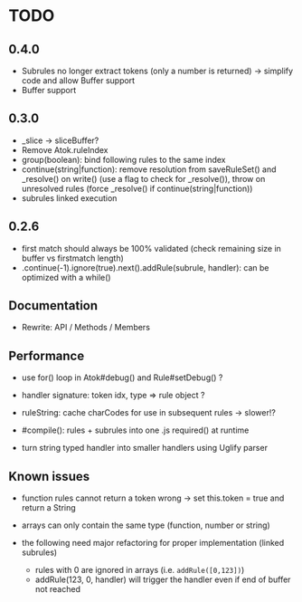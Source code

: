 # TODO

## 0.4.0

* Subrules no longer extract tokens (only a number is returned) -> simplify code and allow Buffer support
* Buffer support

## 0.3.0

* _slice -> sliceBuffer?
* Remove Atok.ruleIndex
* group(boolean): bind following rules to the same index
* continue(string|function): remove resolution from saveRuleSet() and _resolve() on write() (use a flag to check for _resolve()), throw on unresolved rules (force _resolve() if continue(string|function))
* subrules linked execution


## 0.2.6

* first match should always be 100% validated (check remaining size in buffer vs firstmatch length)
* .continue(-1).ignore(true).next().addRule(subrule, handler): can be optimized with a while()


## Documentation

* Rewrite: API / Methods / Members


## Performance

* use for() loop in Atok#debug() and Rule#setDebug() ?

* handler signature: token idx, type => rule object ?
* ruleString: cache charCodes for use in subsequent rules -> slower!?
* #compile(): rules + subrules into one .js required() at runtime
* turn string typed handler into smaller handlers using Uglify parser


## Known issues

* function rules cannot return a token
	wrong -> set this.token = true and return a String

* arrays can only contain the same type (function, number or string)
* the following need major refactoring for proper implementation (linked subrules)
	* rules with 0 are ignored in arrays (i.e. `addRule([0,123])`)
	* addRule(123, 0, handler) will trigger the handler even if end of buffer not reached
